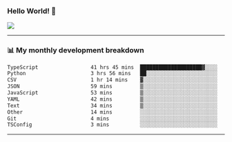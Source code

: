 ### Hello World! 👋

<a>
  <img align="center" src="https://github-readme-stats.vercel.app/api?username=megatunger&count_private=true&include_all_commits=true&bg_color=30,56CCF2,2F80ED&title_color=fff&text_color=fff" />
</a>

------
### 📊 My monthly development breakdown

<!--START_SECTION:waka-->

```txt
TypeScript                 41 hrs 45 mins  ████████████████████▓░░░░   82.51 %
Python                     3 hrs 56 mins   ██░░░░░░░░░░░░░░░░░░░░░░░   07.80 %
CSV                        1 hr 14 mins    ▓░░░░░░░░░░░░░░░░░░░░░░░░   02.44 %
JSON                       59 mins         ▒░░░░░░░░░░░░░░░░░░░░░░░░   01.98 %
JavaScript                 53 mins         ▒░░░░░░░░░░░░░░░░░░░░░░░░   01.77 %
YAML                       42 mins         ▒░░░░░░░░░░░░░░░░░░░░░░░░   01.41 %
Text                       34 mins         ▒░░░░░░░░░░░░░░░░░░░░░░░░   01.13 %
Other                      14 mins         ░░░░░░░░░░░░░░░░░░░░░░░░░   00.49 %
Git                        4 mins          ░░░░░░░░░░░░░░░░░░░░░░░░░   00.14 %
TSConfig                   3 mins          ░░░░░░░░░░░░░░░░░░░░░░░░░   00.12 %
```

<!--END_SECTION:waka-->

------
